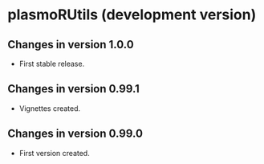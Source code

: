 # plasmoRUtils (development version)


## Changes in version 1.0.0
  
  - First stable release.

## Changes in version 0.99.1

 - Vignettes created.
 
## Changes in version 0.99.0

 - First version created.
